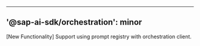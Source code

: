---
 '@sap-ai-sdk/orchestration': minor
 ---

 [New Functionality] Support using prompt registry with orchestration client.
